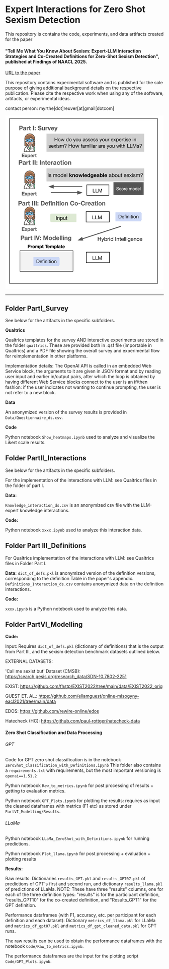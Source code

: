 # Expert Interactions for Zero Shot Sexism Detection

This repository is contains the code, experiments, and data artifacts created for the paper 

#### "Tell Me What You Know About Sexism: Expert-LLM Interaction Strategies and Co-Created Definitions for Zero-Shot Sexism Detection", published at Findings of NAACL 2025.
[URL to the paper]()

This repository contains experimental software and is published for the sole purpose of giving additional background details on the respective publication. Please cite the respective work when using any of the software, artifacts, or experimental ideas. 

contact person: myrthe[dot]reuver[at]gmail[dotcom]

![Figure 1 of the paper, displaying the pipeline](https://github.com/myrthereuver/ExpertInteractionsZeroShotSexism/blob/main/Fig1_ModelSexism.png?raw=true)

--------

## Folder PartI_Survey
See below for the artifacts in the specific subfolders. 

**Qualtrics**

Qualtrics templates for the survey AND interactive experiments are stored in the folder `qualtrics`. These are provided both in .qsf file (importable in Qualtrics) and a PDF file showing the overall survey and experimental flow for reimplementation in other platforms. 

Implementation details: The OpenAI API is called in an embedded Web Service block, the arguments to it are given in JSON format and by reading user input and earlier in/output pairs, after which the loop is obtained by having different Web Service blocks connect to the user is an if/then fashion: if the user indicates not wanting to continue prompting, the user is not refer to a new block.

**Data** 

An anonymized version of the survey results is provided in `Data/Questionnaire_ds.csv`.

**Code**

Python notebook `Show_heatmaps.ipynb` used to analyze and visualize the Likert scale results.

## Folder PartII_Interactions
See below for the artifacts in the specific subfolders.

For the implementation of the interactions with LLM: see Qualtrics files in the folder of part I. 

**Data:** 

`Knowledge_interaction_ds.csv` is an anonymized csv file with the LLM-expert knowledge interactions.

**Code:** 

Python notebook `xxxx.ipynb` used to analyze this interaction data.


## Folder Part III_Definitions

For Qualtrics implementation of the interactions with LLM: see Qualtrics files in Folder Part I. 

**Data:** 
`dict_of_defs.pkl` is anonymized version of the definition versions, corresponding to the definition Table in the paper's appendix.
`Definitions_Interaction_ds.csv` contains anonymized data on the definition interactions. 

**Code:**

`xxxx.ipynb` is a Python notebook used to analyze this data.


## Folder PartVI_Modelling
**Code:** 

Input: Requires `dict_of_defs.pkl` (dictionary of definitions) that is the output from Part III, and the sexism detection benchmark datasets outlined below. 

EXTERNAL DATASETS:

'Call me sexist but' Dataset (CMSB): https://search.gesis.org/research_data/SDN-10.7802-2251

EXIST: https://github.com/fhstp/EXIST2022/tree/main/data/EXIST2022_orig

GUEST ET. AL.: https://github.com/ellamguest/online-misogyny-eacl2021/tree/main/data

EDOS: https://github.com/rewire-online/edos

Hatecheck (HC): https://github.com/paul-rottger/hatecheck-data


#### Zero Shot Classification and Data Processing

###### GPT
Code for GPT zero shot classification is in the notebook `ZeroShot_Classification_with_Definitions.ipynb`
This folder also contains a `requirements.txt` with requirements, but the most important versioning is `openai==1.51.2`

Python notebook `Raw_to_metrics.ipynb` for post processing of results + getting to evaluation metrics. 

Python notebook `GPT_Plots.ipynb` for plotting the results: requires as input the cleaned dataframes with metrics (F1 etc) as stored under `PartVI_Modelling/Results`.

###### LLaMa

Python notebook `LLaMa_ZeroShot_with_Definitions.ipynb` for running predictions.

Python notebook `Plot_llama.ipynb` for post processing + evaluation + plotting results

**Results:**

Raw results: Dictionaries `results_GPT.pkl` and `results_GPT07.pkl` of predictions of 
GPT's first and second run, and dictionary `results_llama.pkl` of predictions of LLaMa. 
NOTE: These have three "results" columns, one for each of the three definition types: "results" is for the participant definition, "results_GPT10" for the co-created definition, and "Results_GPT1" for the GPT definition. 

Performance dataframes (with F1, accuracy, etc. per participant for each definition and each dataset): Dictionary  `metrics_df_llama.pkl` for LLaMa and `metrics_df_gpt07.pkl` and `metrics_df_gpt_cleaned_data.pkl` for GPT runs.

The raw results can be used to obtain the performance dataframes with the notebook `Code/Raw_to_metrics.ipynb`.

The performance dataframes are the input for the plotting script `Code/GPT_Plots.ipynb`.


